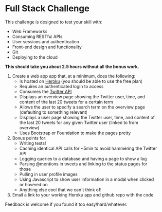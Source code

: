 # Full Stack Challenge

This challenge is designed to test your skill with:

* Web Frameworks
* Consuming RESTful APIs
* User sessions and authentication
* Front-end design and functionality
* Git
* Deploying to the cloud

**This should take you about 2.5 hours without all the bonus work.**

1. Create a web app app that, at a minimum, does the following:
    * Is hosted on [Heroku](http://heroku.com) (you should be able to use the free plan)
    * Requires an authenticated login to access
    * Consumes the [Twitter API](https://dev.twitter.com/docs/api)
    * Displays an overview page showing the Twitter user, time, and content of the last 20 tweets for a certain term
    * Allows the user to specify a search term on the overview page (defaulting to something relevant)
    * Displays a user page showing the Twitter user, time, and content of the last 20 tweets for any given Twitter user (linked to from overview)
    * Uses Bootstrap or Foundation to make the pages pretty
1. Bonus points for:
    * Writing tests!
    * Caching identical API calls for ~5min to avoid hammering the Twitter API
    * Logging queries to a database and having a page to show a log
    * Parsing @mentions in tweets and linking to the status pages for those
    * Pulling in user profile images
    * Using Javascript to show user information in a modal when clicked or hovered on
    * Anything else cool that we can't think of!
1. Email a link to your working Heroku app and github repo with the code

Feedback is welcome if you found it too easy/hard/whatever.
